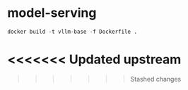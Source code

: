 # model-serving

```
docker build -t vllm-base -f Dockerfile .
```
<<<<<<< Updated upstream
=======

>>>>>>> Stashed changes

